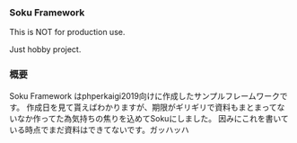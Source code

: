 ### Soku Framework

This is NOT for production use.

Just hobby project.

### 概要
Soku Framework はphperkaigi2019向けに作成したサンプルフレームワークです。
作成日を見て貰えばわかりますが、期限がギリギリで資料もまとまってないなか作ってた為気持ちの焦りを込めてSokuにしました。
因みにこれを書いている時点でまだ資料はできてないです。ガッハッハ
